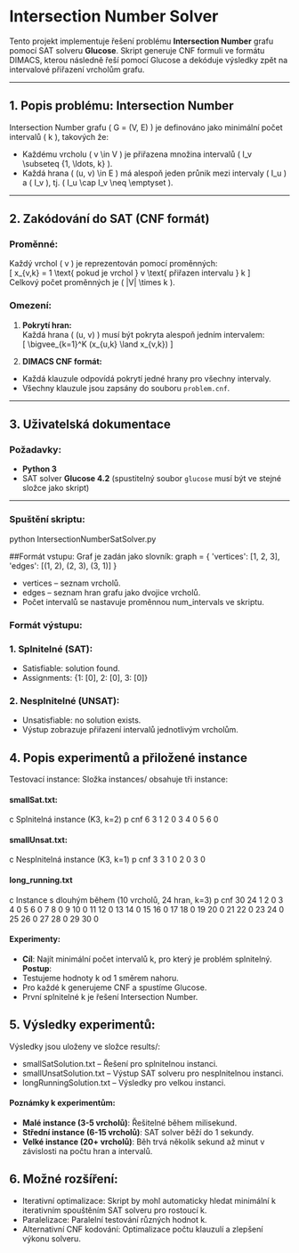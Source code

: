 # Intersection Number Solver  

Tento projekt implementuje řešení problému **Intersection Number** grafu pomocí SAT solveru **Glucose**. Skript generuje CNF formuli ve formátu DIMACS, kterou následně řeší pomocí Glucose a dekóduje výsledky zpět na intervalové přiřazení vrcholům grafu.  

---

## 1. Popis problému: Intersection Number  

Intersection Number grafu \( G = (V, E) \) je definováno jako minimální počet intervalů \( k \), takových že:  
- Každému vrcholu \( v \in V \) je přiřazena množina intervalů \( I_v \subseteq \{1, \ldots, k\} \).  
- Každá hrana \( (u, v) \in E \) má alespoň jeden průnik mezi intervaly \( I_u \) a \( I_v \), tj. \( I_u \cap I_v \neq \emptyset \).  

---

## 2. Zakódování do SAT (CNF formát)  

### Proměnné:  
Každý vrchol \( v \) je reprezentován pomocí proměnných:  
\[
x_{v,k} = 1 \text{ pokud je vrchol } v \text{ přiřazen intervalu } k
\]  
Celkový počet proměnných je \( |V| \times k \).  

### Omezení:  
1. **Pokrytí hran:**  
Každá hrana \( (u, v) \) musí být pokryta alespoň jedním intervalem:  
\[
\bigvee_{k=1}^K (x_{u,k} \land x_{v,k})
\]  

2. **DIMACS CNF formát:**  
- Každá klauzule odpovídá pokrytí jedné hrany pro všechny intervaly.  
- Všechny klauzule jsou zapsány do souboru `problem.cnf`.  

---

## 3. Uživatelská dokumentace  

### Požadavky:  
- **Python 3**  
- SAT solver **Glucose 4.2** (spustitelný soubor `glucose` musí být ve stejné složce jako skript)

---

### Spuštění skriptu:  

python IntersectionNumberSatSolver.py

##Formát vstupu:
Graf je zadán jako slovník:
graph = {
    'vertices': [1, 2, 3],
    'edges': [(1, 2), (2, 3), (3, 1)]
}

- vertices – seznam vrcholů.
- edges – seznam hran grafu jako dvojice vrcholů.
- Počet intervalů se nastavuje proměnnou num_intervals ve skriptu.

### Formát výstupu:
### 1. Splnitelné (SAT):
- Satisfiable: solution found.
- Assignments: {1: [0], 2: [0], 3: [0]}
### 2. Nesplnitelné (UNSAT):
- Unsatisfiable: no solution exists.
- Výstup zobrazuje přiřazení intervalů jednotlivým vrcholům.

## 4. Popis experimentů a přiložené instance
Testovací instance:
Složka instances/ obsahuje tři instance:

#### smallSat.txt:
c Splnitelná instance (K3, k=2)
p cnf 6 3
1 2 0
3 4 0
5 6 0

#### smallUnsat.txt:
c Nesplnitelná instance (K3, k=1)
p cnf 3 3
1 0
2 0
3 0

#### long_running.txt
c Instance s dlouhým během (10 vrcholů, 24 hran, k=3)
p cnf 30 24
1 2 0
3 4 0
5 6 0
7 8 0
9 10 0
11 12 0
13 14 0
15 16 0
17 18 0
19 20 0
21 22 0
23 24 0
25 26 0
27 28 0
29 30 0

#### Experimenty:
- **Cíl**: Najít minimální počet intervalů k, pro který je problém splnitelný.
**Postup**:
- Testujeme hodnoty k od 1 směrem nahoru.
- Pro každé k generujeme CNF a spustíme Glucose.
- První splnitelné k je řešení Intersection Number.

## 5. Výsledky experimentů:
Výsledky jsou uloženy ve složce results/:

- smallSatSolution.txt – Řešení pro splnitelnou instanci.
- smallUnsatSolution.txt – Výstup SAT solveru pro nesplnitelnou instanci.
- longRunningSolution.txt – Výsledky pro velkou instanci.

#### Poznámky k experimentům:
- **Malé instance (3-5 vrcholů)**: Řešitelné během milisekund.
- **Střední instance (6-15 vrcholů)**: SAT solver běží do 1 sekundy.
- **Velké instance (20+ vrcholů)**: Běh trvá několik sekund až minut v závislosti na počtu hran a intervalů.

## 6. Možné rozšíření:
- Iterativní optimalizace: Skript by mohl automaticky hledat minimální k iterativním spouštěním SAT solveru pro rostoucí k.
- Paralelizace: Paralelní testování různých hodnot k.
- Alternativní CNF kodování: Optimalizace počtu klauzulí a zlepšení výkonu solveru.
